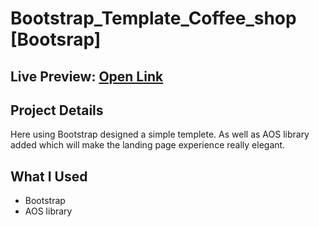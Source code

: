 # Bootstrap_Template_Coffee_shop [Bootsrap]

## Live Preview: [Open Link](https://maheshsangeet.github.io/Bootstrap_Template_Coffee_shop/)


## Project Details

Here using Bootstrap designed a simple templete. As well as AOS library added which will make the landing page experience really elegant.

## What I Used

- Bootstrap
- AOS library
